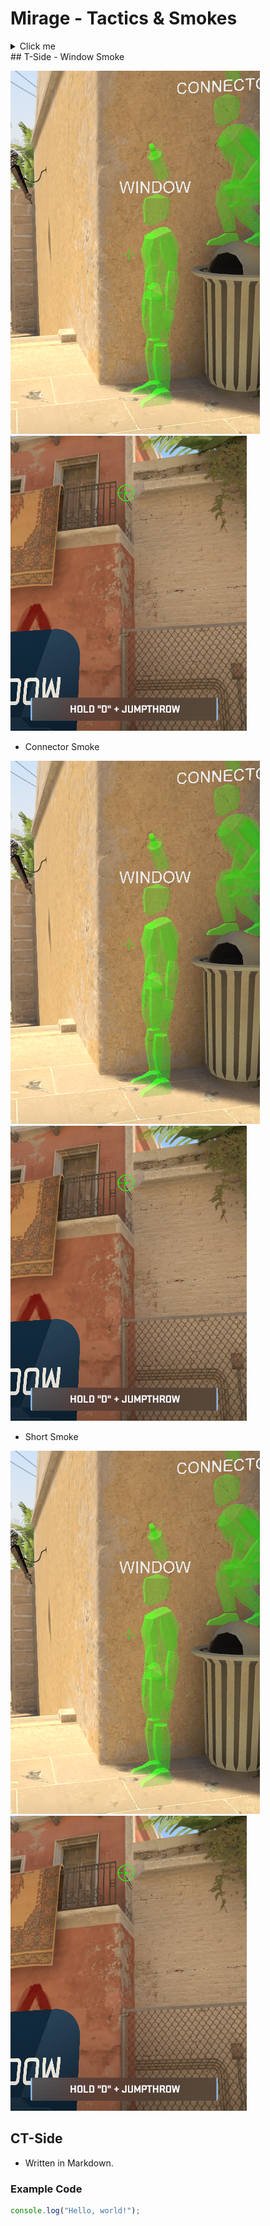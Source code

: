 # Mirage - Tactics & Smokes
<details>
  <summary>Click me</summary>
  
  ### Heading
  1. Foo
  2. Bar
     * Baz
     * Qux

  ### Some Javascript
  ```js
  function logSomething(something) {
    console.log('Something', something);
  }
  ```
</details>
## T-Side
- Window Smoke
 
<img title="a title" alt="Alt text" src="/assets/de_mirage_window_pos.png"> <img title="a title" alt="Alt text" src="/assets/de_mirage_window_pov.png">

- Connector Smoke
 
<img title="a title" alt="Alt text" src="/assets/de_mirage_window_pos.png"> <img title="a title" alt="Alt text" src="/assets/de_mirage_window_pov.png">

- Short Smoke
 
<img title="a title" alt="Alt text" src="/assets/de_mirage_window_pos.png"> <img title="a title" alt="Alt text" src="/assets/de_mirage_window_pov.png">
  
## CT-Side
- Written in Markdown.

### Example Code
```javascript
console.log("Hello, world!");

